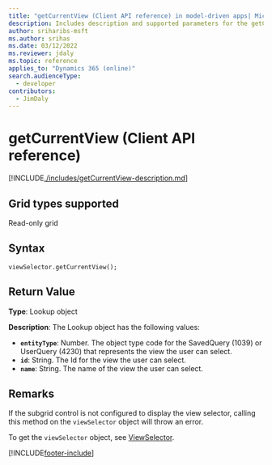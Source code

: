 ```yaml
---
title: "getCurrentView (Client API reference) in model-driven apps| MicrosoftDocs"
description: Includes description and supported parameters for the getCurrentView method.
author: sriharibs-msft
ms.author: srihas
ms.date: 03/12/2022
ms.reviewer: jdaly
ms.topic: reference
applies_to: "Dynamics 365 (online)"
search.audienceType: 
  - developer
contributors:
  - JimDaly
---
```

# getCurrentView (Client API reference)

[!INCLUDE[./includes/getCurrentView-description.md](./includes/getCurrentView-description.md)]

## Grid types supported

Read-only grid

## Syntax

`viewSelector.getCurrentView();`

## Return Value

**Type**: Lookup object

**Description**: The Lookup object has the following values:

- **`entityType`**: Number. The object type code for the SavedQuery (1039) or UserQuery (4230) that represents the view the user can select.
- **`id`**: String. The Id for the view the user can select.
- **`name`**: String. The name of the view the user can select.

## Remarks

If the subgrid control is not configured to display the view selector, calling this method on the `viewSelector` object will throw an error.

To get the `viewSelector` object, see [ViewSelector](../viewselector.md).


[!INCLUDE[footer-include](../../../../../../includes/footer-banner.md)]
